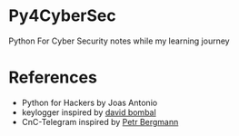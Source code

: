 # Py4CyberSec
Python For Cyber Security
notes while my learning journey 



# References 
- Python for Hackers by Joas Antonio
- keylogger inspired by [david bombal](https://github.com/davidbombal/python-keylogger/blob/main/keylogger.py)
- CnC-Telegram inspired by [Petr Bergmann](https://github.com/bergmpet/cnc-telegram)